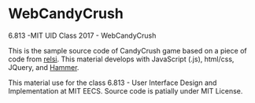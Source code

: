 # WebCandyCrush
6.813 -MIT UID Class 2017 - WebCandyCrush

This is the sample source code of CandyCrush game based on a piece of code from [relsi](https://github.com/relsi/gems-swapper). 
This material develops with JavaScript (.js), html/css, JQuery, and [Hammer](http://hammerjs.github.io/). 

This material use for the class 6.813 - User Interface Design and Implementation at MIT EECS. 
Source code is patially under MIT License. 